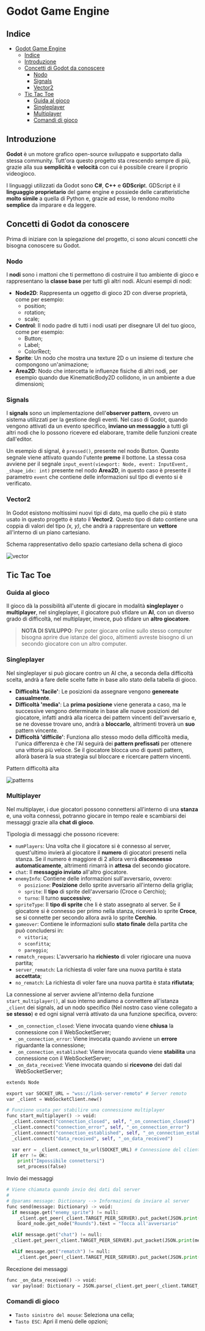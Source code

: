 # Godot Game Engine

## Indice

- [Godot Game Engine](#godot-game-engine)
  - [Indice](#indice)
  - [Introduzione](#introduzione)
  - [Concetti di Godot da conoscere](#concetti-di-godot-da-conoscere)
    - [Nodo](#nodo)
    - [Signals](#signals)
    - [Vector2](#vector2)
  - [Tic Tac Toe](#tic-tac-toe)
    - [Guida al gioco](#guida-al-gioco)
    - [Singleplayer](#singleplayer)
    - [Multiplayer](#multiplayer)
    - [Comandi di gioco](#comandi-di-gioco)

## Introduzione

**Godot** è un motore grafico open-source sviluppato e supportato dalla stessa community. Tutt'ora questo progetto sta crescendo sempre di più, grazie alla sua **semplicità** e **velocità** con cui è possibile creare il proprio videogioco.

I linguaggi utilizzati da Godot sono **C#**, **C++** e **GDScrip**t. GDScript è il **linguaggio proprietario** del game engine e possiede delle caratteristiche **molto simile** a quella di Python e, grazie ad esse, lo rendono molto **semplice** da imparare e da leggere.

## Concetti di Godot da conoscere

Prima di iniziare con la spiegazione del progetto, ci sono alcuni concetti che bisogna conoscere su Godot.

### Nodo

I **nodi** sono i mattoni che ti permettono di costruire il tuo ambiente di gioco e rappresentano la **classe base** per tutti gli altri nodi. Alcuni esempi di nodi:

- **Node2D**: Rappresenta un oggetto di gioco 2D con diverse proprietà, come per esempio:
  - position;
  - rotation;
  - scale;
- **Control**: Il nodo padre di tutti i nodi usati per disegnare UI del tuo gioco, come per esempio:
  - Button;
  - Label;
  - ColorRect;
- **Sprite**: Un nodo che mostra una texture 2D o un insieme di texture che compongono un'animazione;
- **Area2D**: Nodo che intercetta le influenze fisiche di altri nodi, per esempio quando due KinematicBody2D collidono, in un ambiente a due dimensioni;

### Signals

I **signals** sono un implementazione dell'**observer pattern**, ovvero un sistema utilizzati per la gestione degli eventi. Nel caso di Godot, quando vengono attivati da un evento specifico, **inviano un messaggio** a tutti gli altri nodi che lo possono ricevere ed elaborare, tramite delle funzioni create dall'editor.

Un esempio di signal, è `pressed()`, presente nel nodo Button. Questo segnale viene attivato quando l'utente **preme** il bottone. La stessa cosa avviene per il segnale `input_event(viewport: Node, event: InputEvent, _shape_idx: int)` presente nel nodo **Area2D**, in questo caso è presente il parametro `event` che contiene delle informazioni sul tipo di evento si è verificato.

### Vector2

In Godot esistono moltissimi nuovi tipi di dato, ma quello che più è stato usato in questo progetto è stato il **Vector2**. Questo tipo di dato contiene una coppia di valori del tipo *(x, y)*, che andrà a rappresentare un **vettore** all'interno di un piano cartesiano.

Schema rappresentativo dello spazio cartesiano della schena di gioco

![vector](img/vector2.png)

## Tic Tac Toe

### Guida al gioco

Il gioco dà la possibilità all'utente di giocare in modalità **singleplayer** o **multiplayer**, nel singleplayer, il giocatore può sfidare un **AI**, con un diverso grado di difficoltà, nel multiplayer, invece, può sfidare un **altro giocatore**.

> **NOTA DI SVILUPPO**: Per poter giocare online sullo stesso computer bisogna aprire due istanze del gioco, altimenti avreste bisogno di un secondo giocatore con un altro computer.

### Singleplayer

Nel singleplayer si può giocare contro un AI che, a seconda della difficoltà scelta, andrà a fare delle scelte fatte in base allo stato della tabella di gioco.

- **Difficoltà 'facile'**: Le posizioni da assegnare vengono **genereate casualmente**.
- **Difficoltà 'media'**: La **prima posizione** viene generata a caso, ma le successive vengono determinate in base alle nuove posizioni del giocatore, infatti andrà alla ricerca dei pattern vincenti dell'avversario e, se ne dovesse trovare uno, andrà a **bloccarlo**, altrimenti troverà un **suo** pattern vincente.
- **Difficoltà 'difficile'**: Funziona allo stesso modo della difficoltà media, l'unica differenza è che l'AI seguirà dei **pattern prefissati** per ottenere una vittoria più veloce. Se il giocatore blocca uno di questi pattern, allorà baserà la sua strategia sul bloccare e ricercare pattern vincenti.

Pattern difficoltà alta

![patterns](img/pattern-ai.png)

### Multiplayer

Nel multiplayer, i due giocatori possono connettersi all'interno di una **stanza** e, una volta connessi, potranno giocare in tempo reale e scambiarsi dei messaggi grazie alla **chat di gioco**.

Tipologia di messaggi che possono ricevere:

- `numPlayers`: Una volta che il giocatore si è connesso al server, quest'ultimo invierà al giocatore il **numero** di giocatori presenti nella stanza. Se il numero è maggiore di 2 allora verrà **disconnesso automaticamente**, altrimenti rimarrà in **attesa** del secondo giocatore.
- `chat`: Il **messaggio inviato** all'altro giocatore.
- `enemyInfo`: Contiene delle informazioni sull'avversario, ovvero:
  - `posizione`: **Posizione** dello sprite avversario all'interno della griglia;
  - `sprite`: Il **tipo** di sprite dell'avversario (Croce o Cerchio);
  - `turno`: Il turno **successivo**;
- `spriteType`: Il **tipo di sprite** che li è stato assegnato al server. Se il giocatore si è connesso per primo nella stanza, riceverà lo sprite **Croce**, se si connette per secondo allora avrà lo sprite **Cerchio**.
- `gameover`: Contiene le informazioni sullo **stato finale** della partita che può concludersi in:
  - `vittoria`;
  - `sconfitta`;
  - `pareggio`;
- `rematch_reques`: L'avversario ha **richiesto** di voler rigiocare una nuova partita;
- `server_rematch`: La richiesta di voler fare una nuova partita è stata **accettata**;
- `no_rematch`: La richiesta di voler fare una nuova partita è stata **rifiutata**;

La connessione al server avviene all'interno della funzione `start_multiplayer()`, al suo interno andiamo a connettere all'istanza `_client` dei signals, ad un nodo specifico (Nel nostro caso viene collegato a **se stesso**) e ed ogni signal verrà attivato da una funzione specifica, ovvero:

- `_on_connection_closed`: Viene invocata quando viene **chiusa** la connessione con il WebSocketServer;
- `_on_connection_error`: Viene invocata quando avviene un **errore** riguardante la connessione;
- `_on_connection_established`: Viene invocata quando viene **stabilita** una connessione con il WebSocketServer;
- `_on_data_received`: Viene invocata quando si **ricevono** dei dati dal WebSocketServer;

```Python
extends Node

export var SOCKET_URL = "wss://link-server-remoto" # Server remoto
var _client = WebSocketClient.new()

# Funzione usata per stabilire una connessione multiplayer
func start_multiplayer() -> void:
  _client.connect("connection_closed", self, "_on_connection_closed")
  _client.connect("connection_error", self, "_on_connection_error")
  _client.connect("connection_established", self, "_on_connection_established")
  _client.connect("data_received", self, "_on_data_received")

  var err = _client.connect_to_url(SOCKET_URL) # Connessione del client
  if err != OK:
    print("Impossibile connettersi")
    set_process(false)
```

Invio dei messaggi

```Python
# Viene chiamata quando invio dei dati dal server
#
# @params message: Dictionary --> Informazioni da inviare al server
func send(message: Dictionary) -> void:
  if message.get("enemy_sprite") != null:
    _client.get_peer(_client.TARGET_PEER_SERVER).put_packet(JSON.print(message).to_utf8()) # Invio dei dati al server
    board_node.get_node("Rounds").text = "Tocca all'avversario"

  elif message.get("chat") != null:
  _client.get_peer(_client.TARGET_PEER_SERVER).put_packet(JSON.print(message).to_utf8()) # Invio dei dati al server

  elif message.get("rematch") != null:
    _client.get_peer(_client.TARGET_PEER_SERVER).put_packet(JSON.print(message).to_utf8()) # Invio dei dati al server
```

Recezione dei messaggi

```Python
func _on_data_received() -> void:
  var payload: Dictionary = JSON.parse(_client.get_peer(_client.TARGET_PEER_SERVER).get_packet().get_string_from_utf8()).result # Mi connetto al mio server con "_client.get_peer(_client.TARGET_PEER_SERVER)" e ricevo dei dati
```

### Comandi di gioco

- `Tasto sinistro del mouse`: Seleziona una cella;
- `Tasto ESC`: Apri il menù delle opzioni;
